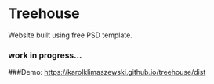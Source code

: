 # Treehouse

Website built using free PSD template.


### work in progress...

###Demo: https://karolklimaszewski.github.io/treehouse/dist